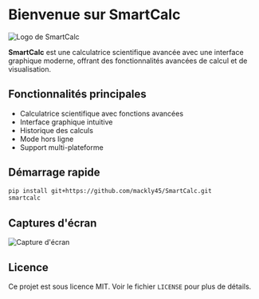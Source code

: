 # Bienvenue sur SmartCalc

![Logo de SmartCalc](img/logo.png)

**SmartCalc** est une calculatrice scientifique avancée avec une interface graphique moderne, offrant des fonctionnalités avancées de calcul et de visualisation.

## Fonctionnalités principales

- Calculatrice scientifique avec fonctions avancées
- Interface graphique intuitive
- Historique des calculs
- Mode hors ligne
- Support multi-plateforme

## Démarrage rapide

```bash
pip install git+https://github.com/mackly45/SmartCalc.git
smartcalc
```

## Captures d'écran

![Capture d'écran](img/screenshot.png)

## Licence

Ce projet est sous licence MIT. Voir le fichier `LICENSE` pour plus de détails.
